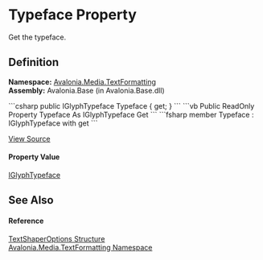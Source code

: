# Typeface Property


Get the typeface.



## Definition
**Namespace:** <a href="N_Avalonia_Media_TextFormatting">Avalonia.Media.TextFormatting</a>  
**Assembly:** Avalonia.Base (in Avalonia.Base.dll)

<Tabs groupId="api-code-preview">
<TabItem value="csharp" label="C#">
```csharp
public IGlyphTypeface Typeface { get; }
```
</TabItem>
<TabItem value="vb" label="VB">
```vb
Public ReadOnly Property Typeface As IGlyphTypeface
	Get
```
</TabItem>
<TabItem value="fsharp" label="F#">
```fsharp
member Typeface : IGlyphTypeface with get
```
</TabItem>
</Tabs>



<a href="https://github.com/AvaloniaUI/Avalonia/tree/master/src/Avalonia.Base/Media/TextFormatting/TextShaperOptions.cs#L45" title="View the source code">View Source</a>



#### Property Value
<a href="T_Avalonia_Media_IGlyphTypeface">IGlyphTypeface</a>

## See Also


#### Reference
<a href="T_Avalonia_Media_TextFormatting_TextShaperOptions">TextShaperOptions Structure</a>  
<a href="N_Avalonia_Media_TextFormatting">Avalonia.Media.TextFormatting Namespace</a>  

